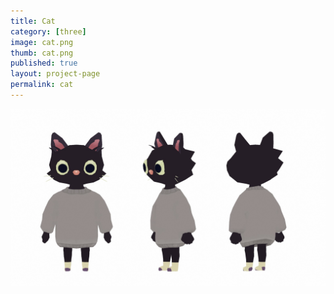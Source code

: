 ```yaml
---
title: Cat
category: [three]
image: cat.png
thumb: cat.png
published: true
layout: project-page
permalink: cat
---
```

![](/images/three/black-cat.jpg)
